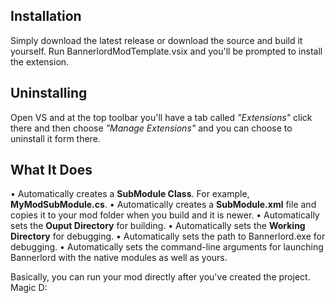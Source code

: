 ## Installation
Simply download the latest release or download the source and build it yourself. Run BannerlordModTemplate.vsix and you'll be prompted to install the extension.

## Uninstalling
Open VS and at the top toolbar you'll have a tab called _"Extensions"_ click there and then choose _"Manage Extensions"_ and you can choose to uninstall it form there.

## What It Does
• Automatically creates a **SubModule Class**. For example, **MyModSubModule.cs**.
• Automatically creates a **SubModule.xml** file and copies it to your mod folder when you build and it is newer.
• Automatically sets the **Ouput Directory** for building.
• Automatically sets the **Working Directory** for debugging.
• Automatically sets the path to Bannerlord.exe for debugging.
• Automatically sets the command-line arguments for launching Bannerlord with the native modules as well as yours.

Basically, you can run your mod directly after you've created the project. Magic D:
